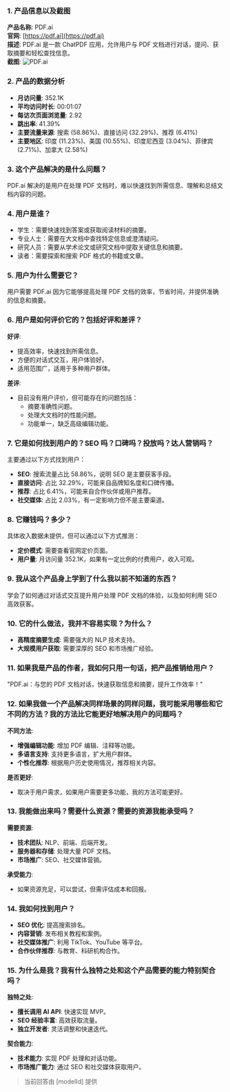 ### 1. 产品信息以及截图

**产品名称**: PDF.ai  
**官网**: [https://pdf.ai](https://pdf.ai)  
**描述**: PDF.ai 是一款 ChatPDF 应用，允许用户与 PDF 文档进行对话，提问、获取摘要和轻松查找信息。  
**截图**: ![PDF.ai](https://cdn-images.toolify.ai/168387142431622546.png)

### 2. 产品的数据分析

- **月访问量**: 352.1K
- **平均访问时长**: 00:01:07
- **每访次页面浏览量**: 2.92
- **跳出率**: 41.39%
- **主要流量来源**: 搜索 (58.86%)、直接访问 (32.29%)、推荐 (6.41%)
- **主要地区**: 印度 (11.23%)、美国 (10.55%)、印度尼西亚 (3.04%)、菲律宾 (2.71%)、加拿大 (2.58%)

### 3. 这个产品解决的是什么问题？

PDF.ai 解决的是用户在处理 PDF 文档时，难以快速找到所需信息、理解和总结文档内容的问题。

### 4. 用户是谁？

- 学生：需要快速找到答案或获取阅读材料的摘要。
- 专业人士：需要在大文档中查找特定信息或澄清疑问。
- 研究人员：需要从学术论文或研究文档中提取关键信息和摘要。
- 读者：需要探索和搜索 PDF 格式的书籍或文章。

### 5. 用户为什么需要它？

用户需要 PDF.ai 因为它能够提高处理 PDF 文档的效率，节省时间，并提供准确的信息和摘要。

### 6. 用户是如何评价它的？包括好评和差评？

**好评**:
- 提高效率，快速找到所需信息。
- 方便的对话式交互，用户体验好。
- 适用范围广，适用于多种用户群体。

**差评**:
- 目前没有用户评价，但可能存在的问题包括：
  - 摘要准确性问题。
  - 处理大文档时的性能问题。
  - 功能单一，缺乏高级编辑功能。

### 7. 它是如何找到用户的？SEO 吗？口碑吗？投放吗？达人营销吗？

主要通过以下方式找到用户：
- **SEO**: 搜索流量占比 58.86%，说明 SEO 是主要获客手段。
- **直接访问**: 占比 32.29%，可能来自品牌知名度和口碑传播。
- **推荐**: 占比 6.41%，可能来自合作伙伴或用户推荐。
- **社交媒体**: 占比 2.03%，有一定影响力但不是主要渠道。

### 8. 它赚钱吗？多少？

具体收入数据未提供，但可以通过以下方式推测：
- **定价模式**: 需要查看官网定价页面。
- **用户量**: 月访问量 352.1K，如果有一定比例的付费用户，收入可观。

### 9. 我从这个产品身上学到了什么我以前不知道的东西？

学会了如何通过对话式交互提升用户处理 PDF 文档的体验，以及如何利用 SEO 高效获客。

### 10. 它的什么做法，我并不容易实现？为什么？

- **高精度摘要生成**: 需要强大的 NLP 技术支持。
- **大规模用户获取**: 需要深厚的 SEO 和市场推广经验。

### 11. 如果我是产品的作者，我如何只用一句话，把产品推销给用户？

"PDF.ai：与您的 PDF 文档对话，快速获取信息和摘要，提升工作效率！"

### 12. 如果我做一个产品解决同样场景的同样问题，我可能采用哪些和它不同的方法？我的方法比它能更好地解决用户的问题吗？

**不同方法**:
- **增强编辑功能**: 增加 PDF 编辑、注释等功能。
- **多语言支持**: 支持更多语言，扩大用户群体。
- **个性化推荐**: 根据用户历史使用情况，推荐相关内容。

**是否更好**:
- 取决于用户需求，如果用户需要更多功能，我的方法可能更好。

### 13. 我能做出来吗？需要什么资源？需要的资源我能承受吗？

**需要资源**:
- **技术团队**: NLP、前端、后端开发。
- **服务器和存储**: 处理大量 PDF 文档。
- **市场推广**: SEO、社交媒体营销。

**承受能力**:
- 如果资源充足，可以尝试，但需评估成本和回报。

### 14. 我如何找到用户？

- **SEO 优化**: 提高搜索排名。
- **内容营销**: 发布相关教程和案例。
- **社交媒体推广**: 利用 TikTok、YouTube 等平台。
- **合作伙伴推荐**: 与教育、科研机构合作。

### 15. 为什么是我？我有什么独特之处和这个产品需要的能力特别契合吗？

**独特之处**:
- **擅长调用 AI API**: 快速实现 MVP。
- **SEO 经验丰富**: 高效获取流量。
- **独立开发者**: 灵活调整和快速迭代。

**契合能力**:
- **技术能力**: 实现 PDF 处理和对话功能。
- **市场推广能力**: 通过 SEO 和社交媒体获取用户。

> 当前回答由 [modelId] 提供